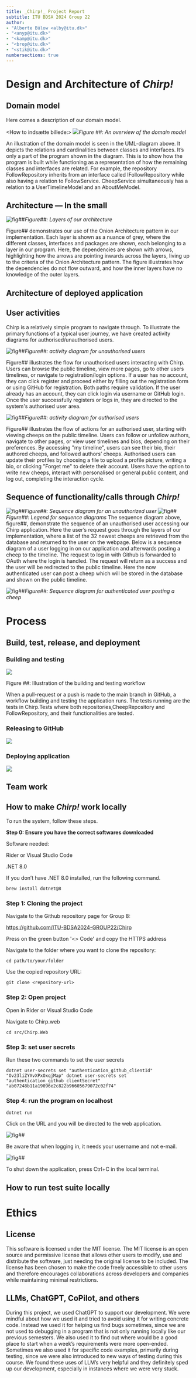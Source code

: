 ```yaml
---
title: _Chirp!_ Project Report
subtitle: ITU BDSA 2024 Group 22
author:
- "Alberte Bülow <alby@itu.dk>"
- "<anyp@itu.dk>"
- "<kamp@itu.dk>"
- "<brop@itu.dk>"
- "<stik@itu.dk>"
numbersections: true
---
```


# Design and Architecture of _Chirp!_

## Domain model

Here comes a description of our domain model.

<How to indsætte billede:>
![](./Diagrams/opdelt.png)_Figure ##: An overview of the domain model_

An illustration of the domain model is seen in the UML-diagram above. It depicts the relations and cardinalities between classes and interfaces. It’s only a part of the program shown in the diagram. This is to show how the program is built while functioning as a representation of how the remaining classes and interfaces are related. For example, the repository FollowRepository inherits from an interface called IFollowRepository while also having a relation to FollowService. CheepService simultaneously has a relation to a UserTimelineModel and an AboutMeModel.

## Architecture — In the small
![fig##](./Diagrams/OnionArchitecture.drawio.svg "Layers of our architecture")_Figure##: Layers of our architecture_

Figure## demonstrates our use of the Onion Architecture pattern in our implementation. Each layer is shown as a nuance of grey, where the different classes, interfaces and packages are shown, each belonging to a layer in our program. Here, the dependencies are shown with arrows, highlighting how the arrows are pointing inwards across the layers, living up to the criteria of the Onion Architecture pattern. The figure illustrates how the dependencies do not flow outward, and how the inner layers have no knowledge of the outer layers.

## Architecture of deployed application

## User activities
Chirp is a relatively simple program to navigate through. To illustrate the primary functions of a typical user journey, we have created activity diagrams for authorised/unauthorised users.

![fig##](./Diagrams/Activity_diagram_unAuth.jpg "Activity diagram for unauthorised users")_Figure##: activity diagram for unauthorised users_

Figure## illustrates the flow for unauthorised users interacting with Chirp. Users can browse the public timeline, view more pages, go to other users timelines, or navigate to registration/login options. If a user has no account, they can click register and proceed either by filling out the registration form or using GitHub for registration. Both paths require validation. If the user already has an account, they can click login via username or GitHub login. Once the user successfully registers or logs in, they are directed to the system's authorised user area.

![fig##](./Diagrams/Activity_diagram_auth.jpg "Activity diagram for authorised users")_Figure##: activity diagram for authorised users_

Figure## illustrates the flow of actions for an authorised user, starting with viewing cheeps on the public timeline. Users can follow or unfollow authors, navigate to other pages, or view user timelines and bios, depending on their preferences. By accessing "my timeline", users can see their bio, their authored cheeps, and followed authors’ cheeps. Authorised users can update their profiles by choosing a file to upload a profile picture, writing a bio, or clicking "Forget me" to delete their account. Users have the option to write new cheeps, interact with personalised or general public content, and log out, completing the interaction cycle.

## Sequence of functionality/calls through _Chirp!_

![fig##](./Diagrams/SequenceDiagram.drawio.svg "Sequence diagram for an unauthorized user")_Figure##: Sequence diagram for an unauthorized user_
![fig##](./Diagrams/SequenceDiagramLegend.drawio.svg "Legend for sequence diagrams")_Figure##: Legend for sequence diagrams_
The sequence diagram above, figure##, demonstrate the sequence of an unauthorised user accessing our Chirp application. Here the user’s request goes through the layers of our implementation, where a list of the 32 newest cheeps are retrieved from the database and returned to the user on the webpage.
Below is a sequence diagram of a user logging in on our application and afterwards posting a cheep to the timeline. The request to log in with Github is forwarded to OAuth where the login is handled. The request will return as a success and the user will be redirected to the public timeline. Here the now authenticated user can post a cheep which will be stored in the database and shown on the public timeline.


![fig##](./Diagrams/SequenceDiagram2.drawio.svg "Sequence diagram for authenticated user posting a cheep")_Figure##: Sequence diagram for authenticated user posting a cheep_



# Process

## Build, test, release, and deployment

### Building and testing
![](./Diagrams/testflow.svg)

Figure ##: Illustration of the building and testing workflow

When a pull-request or a push is made to the main branch in GitHub, a workflow building and testing the application runs. The tests running are the tests in Chirp.Tests where both repositories,CheepRepository and FollowRepository, and their functionalities are tested.

### Releasing to GitHub

![](./Diagrams/Release.svg)

### Deploying application

![](./Diagrams/deployment.svg)


## Team work

## How to make _Chirp!_ work locally
To run the system, follow these steps.

**Step 0: Ensure you have the correct softwares downloaded**

Software needed:

Rider or Visual Studio Code

.NET 8.0

If you don’t have .NET 8.0 installed, run the following command.
```
brew install dotnet@8
```


### **Step 1: Cloning the project**

Navigate to the Github repository page for Group 8:

https://github.com/ITU-BDSA2024-GROUP22/Chirp

Press on the green button '<> Code' and copy the HTTPS address

Navigate to the folder where you want to clone the repository:

```
cd path/to/your/folder
```
Use the copied repository URL:

```
git clone <repository-url>
```
### **Step 2: Open project**

Open in Rider or Visual Studio Code

Navigate to Chirp.web

```
cd src/Chirp.Web
```


### **Step 3: set user secrets**

Run these two commands to set the user secrets

```
dotnet user-secrets set "authentication_github_clientId" "Ov23liZYXvXPxOxqjMap" dotnet user-secrets set "authentication_github_clientSecret" "ab07248b11a19096e2c822b96605679072c02f74"
```

### **Step 4: run the program on localhost**

```
dotnet run
```

Click on the URL and you will be directed to the web application.

![fig##](./images/URL.png)

Be aware that when logging in, it needs your username and not e-mail.

![fig##](./images/Chirp-logIn_page.png)

To shut down the application, press Ctrl+C in the local terminal.
## How to run test suite locally


# Ethics

## License
This software is licensed under the MIT license. The MIT license is an open source and permissive license that allows other users to modify, use and distribute the software, just needing the original license to be included. The license has been chosen to make the code freely accessible to other users and therefore encourages collaborations across developers and companies while maintaining minimal restrictions.

## LLMs, ChatGPT, CoPilot, and others
During this project, we used ChatGPT to support our development. We were mindful about how we used it and tried to avoid using it for writing concrete code. Instead we used it for helping us find bugs sometimes, since we are not used to debugging in a program that is not only running locally like our previous semesters.
We also used it to find out where would be a good place to start when a week’s requirements were more open-ended. Sometimes we also used it for specific code examples, primarily during testing, since we were also introduced to new ways of testing during this course. We found these uses of LLM’s very helpful and they definitely sped up our development, especially in instances where we were very stuck.

